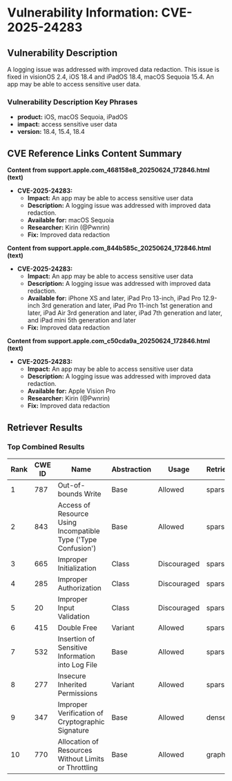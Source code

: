 # Vulnerability Information: CVE-2025-24283

## Vulnerability Description
A logging issue was addressed with improved data redaction. This issue is fixed in visionOS 2.4, iOS 18.4 and iPadOS 18.4, macOS Sequoia 15.4. An app may be able to access sensitive user data.

### Vulnerability Description Key Phrases
- **product:** iOS, macOS Sequoia, iPadOS
- **impact:** access sensitive user data
- **version:** 18.4, 15.4, 18.4

## CVE Reference Links Content Summary
**Content from support.apple.com_468158e8_20250624_172846.html (text)**

*   **CVE-2025-24283:**
    *   **Impact:** An app may be able to access sensitive user data
    *   **Description:** A logging issue was addressed with improved data redaction.
    *   **Available for:** macOS Sequoia
    *   **Researcher:** Kirin (@Pwnrin)
    *   **Fix:** Improved data redaction

**Content from support.apple.com_844b585c_20250624_172846.html (text)**

*   **CVE-2025-24283:**
    *   **Impact:** An app may be able to access sensitive user data
    *   **Description:** A logging issue was addressed with improved data redaction.
    *   **Available for:** iPhone XS and later, iPad Pro 13-inch, iPad Pro 12.9-inch 3rd generation and later, iPad Pro 11-inch 1st generation and later, iPad Air 3rd generation and later, iPad 7th generation and later, and iPad mini 5th generation and later
    *   **Fix:** Improved data redaction

**Content from support.apple.com_c50cda9a_20250624_172846.html (text)**

*   **CVE-2025-24283:**
    *   **Impact:** An app may be able to access sensitive user data
    *   **Description:** A logging issue was addressed with improved data redaction.
    *   **Available for:** Apple Vision Pro
    *   **Researcher:** Kirin (@Pwnrin)
    *   **Fix:** Improved data redaction

## Retriever Results

### Top Combined Results

| Rank | CWE ID | Name | Abstraction | Usage  | Retrievers | Individual Scores |
|------|--------|------|-------------|-------|------------|-------------------|
| 1 | 787 | Out-of-bounds Write | Base | Allowed | sparse | 0.080 |
| 2 | 843 | Access of Resource Using Incompatible Type ('Type Confusion') | Base | Allowed | sparse | 0.075 |
| 3 | 665 | Improper Initialization | Class | Discouraged | sparse | 0.074 |
| 4 | 285 | Improper Authorization | Class | Discouraged | sparse | 0.072 |
| 5 | 20 | Improper Input Validation | Class | Discouraged | sparse | 0.071 |
| 6 | 415 | Double Free | Variant | Allowed | sparse | 0.070 |
| 7 | 532 | Insertion of Sensitive Information into Log File | Base | Allowed | sparse | 0.070 |
| 8 | 277 | Insecure Inherited Permissions | Variant | Allowed | sparse | 0.067 |
| 9 | 347 | Improper Verification of Cryptographic Signature | Base | Allowed | dense | 0.466 |
| 10 | 770 | Allocation of Resources Without Limits or Throttling | Base | Allowed | graph | 0.003 |

